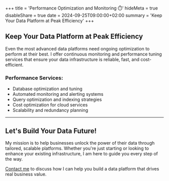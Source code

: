 +++
title = 'Performance Optimization and Monitoring ⏱️'
hideMeta = true
disableShare = true
date = 2024-09-25T09:00:00+02:00
summary = 'Keep Your Data Platform at Peak Efficiency'
+++

## Keep Your Data Platform at Peak Efficiency  

Even the most advanced data platforms need ongoing optimization to perform at their best. I offer continuous monitoring and performance tuning services that ensure your data infrastructure is reliable, fast, and cost-efficient.

### Performance Services:

- Database optimization and tuning
- Automated monitoring and alerting systems
- Query optimization and indexing strategies
- Cost optimization for cloud services
- Scalability and redundancy planning

---

## Let's Build Your Data Future!
My mission is to help businesses unlock the power of their data through tailored, scalable platforms. Whether you're just starting or looking to enhance your existing infrastructure, I am here to guide you every step of the way.

[Contact me](/contact) to discuss how I can help you build a data platform that drives real business value.

